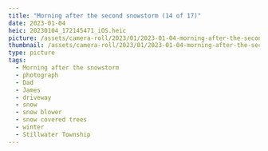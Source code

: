 ```yaml
---
title: "Morning after the second snowstorm (14 of 17)"
date: 2023-01-04
heic: 20230104_172145471_iOS.heic
picture: /assets/camera-roll/2023/01/2023-01-04-morning-after-the-second-snowstorm-14/20230104_172145471_iOS.jpg
thumbnail: /assets/camera-roll/2023/01/2023-01-04-morning-after-the-second-snowstorm-14/20230104_172145471_iOS-thumbnail.jpg
type: picture
tags:
  - Morning after the snowstorm
  - photograph
  - Dad
  - James
  - driveway
  - snow
  - snow blower
  - snow covered trees
  - winter
  - Stillwater Township
---
```

